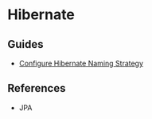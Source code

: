 # Hibernate

<!--
https://app.pluralsight.com/library/courses/java-persistence-hibernate-fundamentals/table-of-contents
-->

## Guides

- [Configure Hibernate Naming Strategy](https://docs.spring.io/spring-boot/docs/current/reference/html/howto.html#howto-configure-hibernate-naming-strategy)

## References

- JPA
